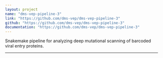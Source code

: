 ```yaml
---
layout: project
name: "dms-vep-pipeline-3"
link: "https://github.com/dms-vep/dms-vep-pipeline-3"
github: "https://github.com/dms-vep/dms-vep-pipeline-3"
documentation: "https://github.com/dms-vep/dms-vep-pipeline-3"
---
```


Snakemake pipeline for analyzing deep mutational scanning of barcoded viral entry proteins.

---

